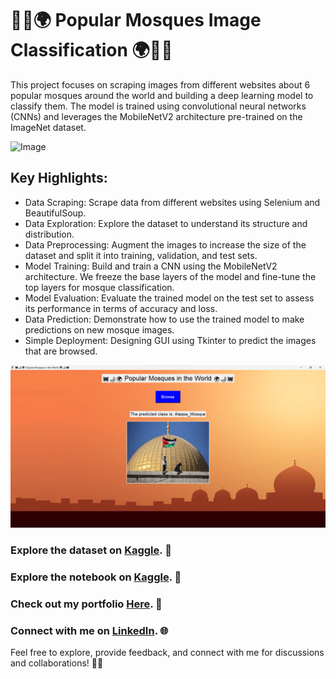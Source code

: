 # 🕌🌙🌍 Popular Mosques Image Classification 🌍🌙🕌

This project focuses on scraping images from different websites about 6 popular mosques around the world and building a deep learning model to classify them. The model is trained using convolutional neural networks (CNNs) and leverages the MobileNetV2 architecture pre-trained on the ImageNet dataset.

![Image](https://th.bing.com/th/id/R.3bc66ac5fbdd87565311a9ab21c6d241?rik=kE0151W4vtv8ug&pid=ImgRaw&r=0)

## Key Highlights:

- Data Scraping: Scrape data from different websites using Selenium and BeautifulSoup.
- Data Exploration: Explore the dataset to understand its structure and distribution.
- Data Preprocessing: Augment the images to increase the size of the dataset and split it into training, validation, and test sets.
- Model Training: Build and train a CNN using the MobileNetV2 architecture. We freeze the base layers of the model and fine-tune the top layers for mosque classification.
- Model Evaluation: Evaluate the trained model on the test set to assess its performance in terms of accuracy and loss.
- Data Prediction: Demonstrate how to use the trained model to make predictions on new mosque images.
- Simple Deployment: Designing GUI using Tkinter to predict the images that are browsed.

![Image](simple_gui.png)


### Explore the dataset on [Kaggle](https://www.kaggle.com/datasets/abdelrahmanahmed110/popular-mosques-in-the-world/data). 🚀
### Explore the notebook on [Kaggle](https://www.kaggle.com/code/abdelrahmanahmed110/notebook7b5518d6cb). 🚀
### Check out my portfolio [Here](https://www.linkedin.com/posts/abdelrahman-eldaba-739805192_datascience-dataanalysis-webscraping-activity-7156428468711219201-gtWA/). 🌟
### Connect with me on [LinkedIn](https://www.linkedin.com/in/abdelrahman-eldaba-739805192/). 🌐

Feel free to explore, provide feedback, and connect with me for discussions and collaborations! 🤝🚀
